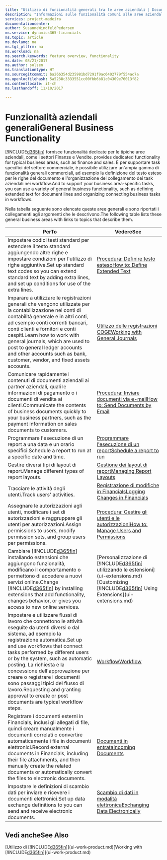 ```yaml
---
title: "Utilizzo di funzionalità generali tra le aree aziendali | Documenti Microsoft"
description: "Informazioni sulle funzionalità comuni alle aree aziendali in Dynamics 365 Business edition."
services: project-madeira
documentationcenter: 
author: SusanneWindfeldPedersen
ms.service: dynamics365-financials
ms.topic: article
ms.devlang: na
ms.tgt_pltfrm: na
ms.workload: na
ms.search.keywords: feature overview, functionality
ms.date: 08/21/2017
ms.author: solsen
ms.translationtype: HT
ms.sourcegitcommit: ba26b354d235981bd7291f9ac6402779f554ac7a
ms.openlocfilehash: 5a5238c3333551cc00fbb6b81c04309e76013f82
ms.contentlocale: it-ch
ms.lasthandoff: 11/10/2017

---
```

# <a name="general-business-functionality"></a><span data-ttu-id="1cdfb-103">Funzionalità aziendali generali</span><span class="sxs-lookup"><span data-stu-id="1cdfb-103">General Business Functionality</span></span>
[!INCLUDE[d365fin](includes/d365fin_md.md)]<span data-ttu-id="1cdfb-104"> fornisce funzionalità dedicate per le tipiche aree aziendali, come i settori Finanze e Vendite.</span><span class="sxs-lookup"><span data-stu-id="1cdfb-104"> provides dedicated functionality for typical business areas, such as finance and sales.</span></span> <span data-ttu-id="1cdfb-105">E per supportare task specifici del settore commerciale, è possibile utilizzare un'ampia gamma di funzionalità generali commerciali, ad esempio la definizione del testo esteso per le righe del documento e l'organizzazione del collegamento dei task aziendali nei workflow.</span><span class="sxs-lookup"><span data-stu-id="1cdfb-105">And to support your business area-specific tasks, you can use a variety of general business functionality, such as defining extended text for document lines and organizing connecting business tasks in workflows.</span></span>

<span data-ttu-id="1cdfb-106">Nella tabella seguente sono elencate queste aree generali e sono riportati i collegamenti agli argomenti che le descrivono.</span><span class="sxs-lookup"><span data-stu-id="1cdfb-106">The following table lists these general business areas with links to topics that describe them.</span></span>

| <span data-ttu-id="1cdfb-107">Per</span><span class="sxs-lookup"><span data-stu-id="1cdfb-107">To</span></span> | <span data-ttu-id="1cdfb-108">Vedere</span><span class="sxs-lookup"><span data-stu-id="1cdfb-108">See</span></span> |
| --- | --- |
| <span data-ttu-id="1cdfb-109">Impostare codici testi standard per estendere il testo standard aggiungendo altre righe e impostare condizioni per l'utilizzo di righe aggiuntive.</span><span class="sxs-lookup"><span data-stu-id="1cdfb-109">Set up standard text codes so you can extend standard text by adding extra lines, and set up conditions for use of the extra lines.</span></span> |[<span data-ttu-id="1cdfb-110">Procedura: Definire testo esteso</span><span class="sxs-lookup"><span data-stu-id="1cdfb-110">How to: Define Extended Text</span></span>](ui-how-define-ext-text.md) |
| <span data-ttu-id="1cdfb-111">Imparare a utilizzare le registrazioni generali che vengono utilizzate per la contabilizzazione nei conti di contabilità generale e in altri conti, ad esempio conti correnti bancari, conti clienti e fornitori e conti cespiti.</span><span class="sxs-lookup"><span data-stu-id="1cdfb-111">Learn how to work with general journals, which are used to post to general ledger accounts and other accounts such as bank, customer, vendor, and fixed assets accounts.</span></span> |[<span data-ttu-id="1cdfb-112">Utilizzo delle registrazioni COGE</span><span class="sxs-lookup"><span data-stu-id="1cdfb-112">Working with General Journals</span></span>](ui-work-general-journals.md) |
| <span data-ttu-id="1cdfb-113">Comunicare rapidamente i contenuti di documenti aziendali ai partner aziendali, quali le informazioni di pagamento o i documenti di vendita ai clienti.</span><span class="sxs-lookup"><span data-stu-id="1cdfb-113">Communicate the contents of business documents quickly to your business partners, such as the payment information on sales documents to customers.</span></span> |[<span data-ttu-id="1cdfb-114">Procedura: Inviare documenti via e-mail</span><span class="sxs-lookup"><span data-stu-id="1cdfb-114">How to: Send Documents by Email</span></span>](ui-how-send-documents-email.md) |
| <span data-ttu-id="1cdfb-115">Programmare l'esecuzione di un report a una data e un orario specifici.</span><span class="sxs-lookup"><span data-stu-id="1cdfb-115">Schedule a report to run at a specific date and time.</span></span> |[<span data-ttu-id="1cdfb-116">Programmare l'esecuzione di un report</span><span class="sxs-lookup"><span data-stu-id="1cdfb-116">Schedule a report to run</span></span>](ui-work-report.md#ScheduleReport) |
| <span data-ttu-id="1cdfb-117">Gestire diversi tipi di layout di report.</span><span class="sxs-lookup"><span data-stu-id="1cdfb-117">Manage different types of report layouts.</span></span> |[<span data-ttu-id="1cdfb-118">Gestione dei layout di report</span><span class="sxs-lookup"><span data-stu-id="1cdfb-118">Managing Report Layouts</span></span>](ui-manage-report-layouts.md) |
| <span data-ttu-id="1cdfb-119">Tracciare le attività degli utenti.</span><span class="sxs-lookup"><span data-stu-id="1cdfb-119">Track users' activities.</span></span>|[<span data-ttu-id="1cdfb-120">Registrazione di modifiche in Financials</span><span class="sxs-lookup"><span data-stu-id="1cdfb-120">Logging Changes in Financials</span></span>](across-log-changes.md)|
|<span data-ttu-id="1cdfb-121">Assegnare le autorizzazioni agli utenti, modificare i set di autorizzazioni e raggruppare gli utenti per autorizzazioni.</span><span class="sxs-lookup"><span data-stu-id="1cdfb-121">Assign permissions to users, modify permission sets, and group users per permissions.</span></span>|[<span data-ttu-id="1cdfb-122">Procedura: Gestire gli utenti e le autorizzazioni</span><span class="sxs-lookup"><span data-stu-id="1cdfb-122">How to: Manage Users and Permissions</span></span>](ui-how-users-permissions.md)|
| <span data-ttu-id="1cdfb-123">Cambiare [!INCLUDE[d365fin](includes/d365fin_md.md)] installando estensioni che aggiungono funzionalità, modificano il comportamento o permettono di accedere a nuovi servizi online.</span><span class="sxs-lookup"><span data-stu-id="1cdfb-123">Change [!INCLUDE[d365fin](includes/d365fin_md.md)] by installing extensions that add functionality, changes behavior, or gives you access to new online services.</span></span> |<span data-ttu-id="1cdfb-124">[Personalizzazione di [!INCLUDE[d365fin](includes/d365fin_md.md)] utilizzando le estensioni](ui-extensions.md)</span><span class="sxs-lookup"><span data-stu-id="1cdfb-124">[Customizing [!INCLUDE[d365fin](includes/d365fin_md.md)] Using Extensions](ui-extensions.md)</span></span> |
|<span data-ttu-id="1cdfb-125">Impostare e utilizzare flussi di lavoro che connettono le attività eseguite da utenti diversi o dal sistema, ad esempio la registrazione automatica.</span><span class="sxs-lookup"><span data-stu-id="1cdfb-125">Set up and use workflows that connect tasks performed by different users or by the system, such as automatic posting.</span></span> <span data-ttu-id="1cdfb-126">La richiesta e la concessione dell'approvazione per creare o registrare i documenti sono passaggi tipici del flusso di lavoro.</span><span class="sxs-lookup"><span data-stu-id="1cdfb-126">Requesting and granting approval to create or post documents are typical workflow steps.</span></span>|[<span data-ttu-id="1cdfb-127">Workflow</span><span class="sxs-lookup"><span data-stu-id="1cdfb-127">Workflow</span></span>](across-workflow.md)|
|<span data-ttu-id="1cdfb-128">Registrare i documenti esterni in Financials, inclusi gli allegati di file, quindi creare manualmente i documenti correlati o convertire automaticamente i file in documenti elettronici.</span><span class="sxs-lookup"><span data-stu-id="1cdfb-128">Record external documents in Financials, including their file attachments, and then manually create the related documents or automatically convert the files to electronic documents.</span></span>|[<span data-ttu-id="1cdfb-129">Documenti in entrata</span><span class="sxs-lookup"><span data-stu-id="1cdfb-129">Incoming Documents</span></span>](across-income-documents.md)|
| <span data-ttu-id="1cdfb-130">Impostare le definizioni di scambio dati per inviare e ricevere i documenti elettronici.</span><span class="sxs-lookup"><span data-stu-id="1cdfb-130">Set up data exchange definitions to you can send and receive electronic documents.</span></span> |[<span data-ttu-id="1cdfb-131">Scambio di dati in modalità elettronica</span><span class="sxs-lookup"><span data-stu-id="1cdfb-131">Exchanging Data Electronically</span></span>](across-data-exchange.md) |

## <a name="see-also"></a><span data-ttu-id="1cdfb-132">Vedi anche</span><span class="sxs-lookup"><span data-stu-id="1cdfb-132">See Also</span></span>
<span data-ttu-id="1cdfb-133">[Utilizzo di [!INCLUDE[d365fin](includes/d365fin_md.md)]](ui-work-product.md)</span><span class="sxs-lookup"><span data-stu-id="1cdfb-133">[Working with [!INCLUDE[d365fin](includes/d365fin_md.md)]](ui-work-product.md)</span></span>

